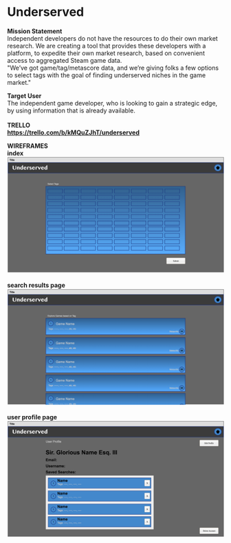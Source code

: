 # Underserved

<b> Mission Statement </b><br/>
Independent developers do not have the resources to do their own market research. We are creating a tool that provides these developers with a platform, to expedite their own market research, based on convenient access to aggregated Steam game data.<br/>
"We’ve got game/tag/metascore data, and we’re giving folks a few options to select tags with the goal of finding underserved niches in the game market."

<b>Target User</b><br/>
The independent game developer, who is looking to gain a strategic edge, by using information that is already available.<br/><br/>
<b>TRELLO<br/>
https://trello.com/b/kMQuZJhT/underserved<br/>

<b>WIREFRAMES</b><br/>
index<br/>
![MP](https://github.com/jake94chavez/Underserved/blob/chanten_branch/index.png)<br/><br/>
search results page<br/>
![MP](https://github.com/jake94chavez/Underserved/blob/chanten_branch/searchResults.png)<br/><br/>
user profile page<br/>
![MP](https://github.com/jake94chavez/Underserved/blob/chanten_branch/userProfile.png)<br/><br/>
